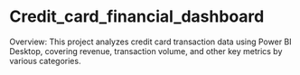 # Credit_card_financial_dashboard

Overview:
This project analyzes credit card transaction data using Power BI Desktop, covering revenue, transaction volume, and other key metrics by various categories.
 
